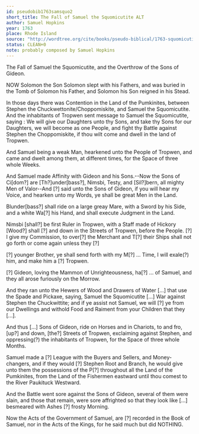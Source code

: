 ```yaml
---
id: pseudobib1763samsquo2
short_title: The Fall of Samuel the Squomicutite ALT
author: Samuel Hopkins
year: 1763
place: Rhode Island
source: "http://wordtree.org/cite/books/pseudo-biblical/1763-squomicutite.pdf"
status: CLEAN+0
note: probably composed by Samuel Hopkins
---
```


The Fall of Samuel the Squomicutite, and the Overthrow of the Sons of Gideon.

NOW Solomon the Son Solomon slept with his Fathers, and was buried in the Tomb of Solomon his Father, and Solomon his Son reigned in his Stead.

In those days there was Contention in the Land of the Pumkinites, between Stephen the Chuckwettonite/Choppomiskite, and Samuel the Squomicutite. And the inhabitants of Tropwen sent message to Samuel the Squomicutite, saying : We will give our Daughters unto thy Sons, and take thy Sons for our Daughters, we will become as one People, and fight thy Battle against Stephen the Choppomiskite, if thou wilt come and dwell in the land of Tropwen.

And Samuel being a weak Man, hearkened unto the People of Tropwen, and came and dwelt among them, at different times, for the Space of three whole Weeks.

And Samuel made Affinity with Gideon and his Sons.--Now the Sons of Ci[dom?] are [Th?]under[bass?], Nimsbi, Testy, and [Sil?]bern, all mighty Men of Valor--And [?] said unto the Sons of Gideon, if you will hear my Voice, and hearken unto my Words, ye shall be great Men in the Land.

Blunder[bass?] shall ride on a large greay Mare, with a Sword by his Side, and a white Wa[?] his Hand, and shall execute Judgment in the Land.

Nimsbi [shall?] be first Ruler in Tropwen, with a Staff made of Hickory [Wood?] shall [?] and down in the Streets of Tropwen, before the People. [?] I give my Commission, to over[?] the Merchant and T[?] their Ships shall not go forth or come again unless they [?]

[?] younger Brother, ye shall send forth with my M[?] ... Time, I will exale(?) him, and make him a [?] Tropwen.

[?] Gideon, loving the Mammon of Unrighteousness, ha[?] ... of Samuel, and they all arose furiously on the Morrow.

And they ran unto the Hewers of Wood and Drawers of Water [...] that use the Spade and Pickaxe, saying, Samuel the Squomicutite [...] War against Stephen the Chuckwittite; and if ye assist not Samuel, we will [?] ye from our Dwellings and withold Food and Raiment from your Children that they [...].

And thus [...] Sons of Gideon, ride on Horses and in Chariots, to and fro, [up?] and down, [the?] Streets of Tropwen, exclaiming against Stephen, and oppressing(?) the inhabitants of Tropwen, for the Space of three whole Months.

Samuel made a [?] League with the Buyers and Sellers, and Money-changers, and if they would [?] Stephen Root and Branch, he would give unto them the possessions of the P[?] throughout all the Land of the Pumkinites, from the Land of the Fishermen eastward until thou comest to the River Paukituck Westward.

And the Battle went sore against the Sons of Gideon, several of them were slain, and those that remain, were sore affrighted so that they look like [...] besmeared with Ashes [?] frosty Morning.

Now the Acts of the Government of Samuel, are [?] recorded in the Book of Samuel, nor in the Acts of the Kings, for he said much but did NOTHING.
